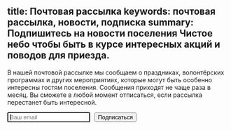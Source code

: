 title: Почтовая рассылка
keywords: почтовая рассылка, новости, подписка
summary: Подпишитесь на новости поселения Чистое небо чтобы быть в курсе интересных акций и поводов для приезда.
---
В нашей почтовой рассылке мы сообщаем о праздниках, волонтёрских программах и других мероприятиях, которые могут быть особенно интересны гостям поселения.
Сообщения приходят не чаще раза в месяц.
Вы сможете в любой момент отписаться, если рассылка перестанет быть интересной.

<form action="/subscribe.php" method="post"><input type="text" name="email" placeholder="Ваш email" autofocus="autofocus" style="padding:2px 4px; margin-right:10px"/><input type="submit" value="Подписаться"/></form>

<!-- [Архив рассылки](https://groups.google.com/forum/#!forum/nebo-guest) можно посмотреть в браузере. -->
